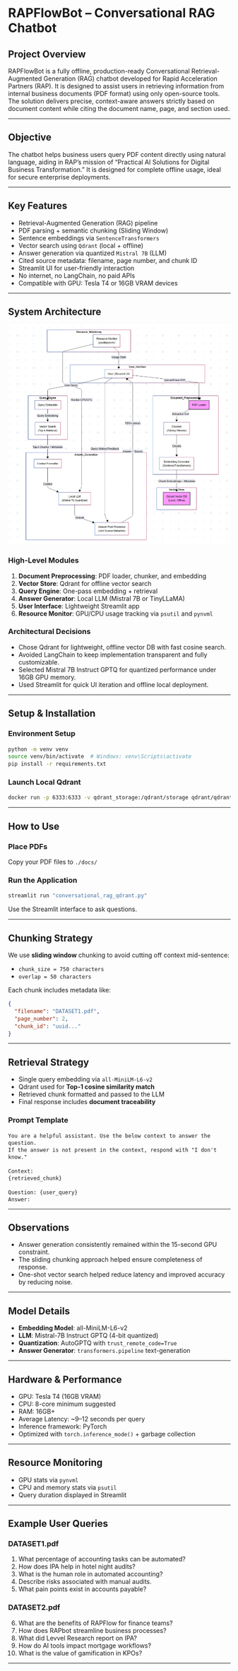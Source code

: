 # RAPFlowBot – Conversational RAG Chatbot

## Project Overview
RAPFlowBot is a fully offline, production-ready Conversational Retrieval-Augmented Generation (RAG) chatbot developed for Rapid Acceleration Partners (RAP). It is designed to assist users in retrieving information from internal business documents (PDF format) using only open-source tools. The solution delivers precise, context-aware answers strictly based on document content while citing the document name, page, and section used.

---

## Objective
The chatbot helps business users query PDF content directly using natural language, aiding in RAP’s mission of “Practical AI Solutions for Digital Business Transformation.” It is designed for complete offline usage, ideal for secure enterprise deployments.

---

## Key Features
- Retrieval-Augmented Generation (RAG) pipeline
- PDF parsing + semantic chunking (Sliding Window)
- Sentence embeddings via `SentenceTransformers`
- Vector search using `Qdrant` (local + offline)
- Answer generation via quantized `Mistral 7B` (LLM)
- Cited source metadata: filename, page number, and chunk ID
- Streamlit UI for user-friendly interaction
- No internet, no LangChain, no paid APIs
- Compatible with GPU: Tesla T4 or 16GB VRAM devices

---

## System Architecture

![Architecture Diagram](./architecture.jpg)

### High-Level Modules
1. **Document Preprocessing**: PDF loader, chunker, and embedding
2. **Vector Store**: Qdrant for offline vector search
3. **Query Engine**: One-pass embedding + retrieval
4. **Answer Generator**: Local LLM (Mistral 7B or TinyLLaMA)
5. **User Interface**: Lightweight Streamlit app
6. **Resource Monitor**: GPU/CPU usage tracking via `psutil` and `pynvml`

### Architectural Decisions
- Chose Qdrant for lightweight, offline vector DB with fast cosine search.
- Avoided LangChain to keep implementation transparent and fully customizable.
- Selected Mistral 7B Instruct GPTQ for quantized performance under 16GB GPU memory.
- Used Streamlit for quick UI iteration and offline local deployment.

---

## Setup & Installation

### Environment Setup
```bash
python -m venv venv
source venv/bin/activate  # Windows: venv\Scripts\activate
pip install -r requirements.txt
```

### Launch Local Qdrant
```bash
docker run -p 6333:6333 -v qdrant_storage:/qdrant/storage qdrant/qdrant
```

---

## How to Use

### Place PDFs
Copy your PDF files to `./docs/`

### Run the Application
```bash
streamlit run "conversational_rag_qdrant.py"
```
Use the Streamlit interface to ask questions.

---

## Chunking Strategy
We use **sliding window** chunking to avoid cutting off context mid-sentence:
- `chunk_size = 750 characters`
- `overlap = 50 characters`

Each chunk includes metadata like:
```json
{
  "filename": "DATASET1.pdf",
  "page_number": 2,
  "chunk_id": "uuid..."
}
```

---

## Retrieval Strategy
- Single query embedding via `all-MiniLM-L6-v2`
- Qdrant used for **Top-1 cosine similarity match**
- Retrieved chunk formatted and passed to the LLM
- Final response includes **document traceability**

### Prompt Template
```
You are a helpful assistant. Use the below context to answer the question.
If the answer is not present in the context, respond with "I don't know."

Context:
{retrieved_chunk}

Question: {user_query}
Answer:
```

---

## Observations
- Answer generation consistently remained within the 15-second GPU constraint.
- The sliding chunking approach helped ensure completeness of response.
- One-shot vector search helped reduce latency and improved accuracy by reducing noise.

---

## Model Details
- **Embedding Model**: all-MiniLM-L6-v2
- **LLM**: Mistral-7B Instruct GPTQ (4-bit quantized)
- **Quantization**: AutoGPTQ with `trust_remote_code=True`
- **Answer Generator**: `transformers.pipeline` text-generation

---

## Hardware & Performance
- GPU: Tesla T4 (16GB VRAM)
- CPU: 8-core minimum suggested
- RAM: 16GB+
- Average Latency: ~9–12 seconds per query
- Inference framework: PyTorch
- Optimized with `torch.inference_mode()` + garbage collection

---

## Resource Monitoring
- GPU stats via `pynvml`
- CPU and memory stats via `psutil`
- Query duration displayed in Streamlit

---

## Example User Queries

### DATASET1.pdf
1. What percentage of accounting tasks can be automated?
2. How does IPA help in hotel night audits?
3. What is the human role in automated accounting?
4. Describe risks associated with manual audits.
5. What pain points exist in accounts payable?

### DATASET2.pdf
6. What are the benefits of RAPFlow for finance teams?
7. How does RAPbot streamline business processes?
8. What did Levvel Research report on IPA?
9. How do AI tools impact mortgage workflows?
10. What is the value of gamification in KPOs?

---




